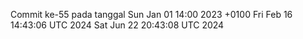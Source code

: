 Commit ke-55 pada tanggal Sun Jan 01 14:00 2023 +0100
Fri Feb 16 14:43:06 UTC 2024
Sat Jun 22 20:43:08 UTC 2024
